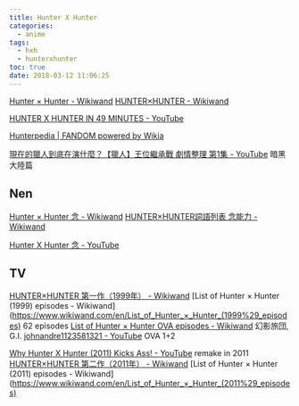 ```yaml
---
title: Hunter X Hunter
categories:
  - anime
tags:
  - hxh
  - hunterxhunter
toc: true
date: 2018-03-12 11:06:25
---
```


[Hunter × Hunter - Wikiwand](https://www.wikiwand.com/en/Hunter_×_Hunter)
[HUNTER×HUNTER - Wikiwand](https://www.wikiwand.com/zh/HUNTER×HUNTER)

[HUNTER X HUNTER IN 49 MINUTES - YouTube](https://www.youtube.com/watch?v=eGIkGo-lGm0)

[Hunterpedia | FANDOM powered by Wikia](http://hunterxhunter.wikia.com/wiki/Hunterpedia)

[現在的獵人到底在演什麼？【獵人】王位繼承戰 劇情整理 第1集 - YouTube](https://www.youtube.com/watch?v=efC7bIpMqso) 暗黑大陸篇

## Nen

[Hunter × Hunter 念 - Wikiwand](https://www.wikiwand.com/en/Hunter_×_Hunter#/Setting)
[HUNTER×HUNTER詞語列表 念能力 - Wikiwand](https://www.wikiwand.com/zh/HUNTER×HUNTER詞語列表#/念能力)

[Hunter X Hunter 念 - YouTube](https://www.youtube.com/playlist?list=PLB_IY29eVwsXHZt7AFqvRp_0VFuNbMZA3)

## TV

[HUNTER×HUNTER 第一作（1999年） - Wikiwand](https://www.wikiwand.com/zh/HUNTER×HUNTER#/第一作（1999年）)
[List of Hunter × Hunter (1999) episodes - Wikiwand](https://www.wikiwand.com/en/List_of_Hunter_×_Hunter_(1999%29_episodes) 62 episodes
[List of Hunter × Hunter OVA episodes - Wikiwand](https://www.wikiwand.com/en/List_of_Hunter_×_Hunter_OVA_episodes) 幻影旅団, G.I.
[johnandre1123581321 - YouTube](https://www.youtube.com/user/johnandre1123581321/search?query=Hunter+X+Hunter) OVA 1+2

[Why Hunter X Hunter (2011) Kicks Ass! - YouTube](https://www.youtube.com/watch?v=xnt5zE-Cu1A) remake in 2011
[HUNTER×HUNTER 第二作（2011年） - Wikiwand](https://www.wikiwand.com/zh/HUNTER×HUNTER#/第二作（2011年）)
[List of Hunter × Hunter (2011) episodes - Wikiwand](https://www.wikiwand.com/en/List_of_Hunter_×_Hunter_(2011%29_episodes)
